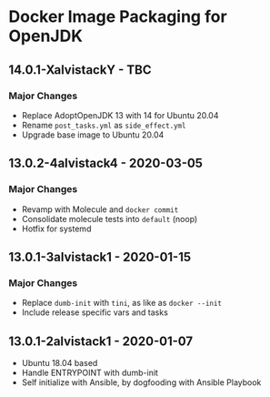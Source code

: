 # Docker Image Packaging for OpenJDK

## 14.0.1-XalvistackY - TBC

### Major Changes

  - Replace AdoptOpenJDK 13 with 14 for Ubuntu 20.04
  - Rename `post_tasks.yml` as `side_effect.yml`
  - Upgrade base image to Ubuntu 20.04

## 13.0.2-4alvistack4 - 2020-03-05

### Major Changes

  - Revamp with Molecule and `docker commit`
  - Consolidate molecule tests into `default` (noop)
  - Hotfix for systemd

## 13.0.1-3alvistack1 - 2020-01-15

### Major Changes

  - Replace `dumb-init` with `tini`, as like as `docker --init`
  - Include release specific vars and tasks

## 13.0.1-2alvistack1 - 2020-01-07

  - Ubuntu 18.04 based
  - Handle ENTRYPOINT with dumb-init
  - Self initialize with Ansible, by dogfooding with Ansible Playbook
